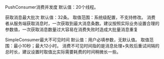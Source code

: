 


PushConsumer消费并发度
默认值：20个线程。

获取消息最大批次
默认值：32条。
取值范围：系统级配置，不支持修改。
消费者从服务端获取消息时，一次获取到最大消息条数。建议按照实际业务设置合理的参数值，一次获取消息数量过大容易在消费失败时造成大批量消息重复

SimpleConsumer最大不可见时间
默认值：用户必填参数，无默认值。
取值范围：最小10秒；最大12小时。
消费不可见时间指的是消息处理+失败后重试间隔的总时长，建议设置时取值比实际需要耗费的时间稍微长一些。